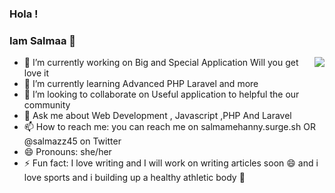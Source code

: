 ### Hola ! 
### Iam Salmaa 👋

<img src="https://imgur.com/nhjMpir" align="right">

 - 🔭 I’m currently working on Big and Special Application Will you get love it  
- 🌱 I’m currently learning Advanced PHP Laravel and more 
- 👯 I’m looking to collaborate on Useful application to helpful the our community
- 💬 Ask me about Web Development , Javascript ,PHP And Laravel 
- 📫 How to reach me: you can reach me on salmamehanny.surge.sh OR  @salmazz45 on Twitter 
- 😄 Pronouns: she/her
- ⚡ Fun fact: I love writing and I will work on writing articles soon 😄
and i love sports and i building up  a healthy athletic body 🌱 
